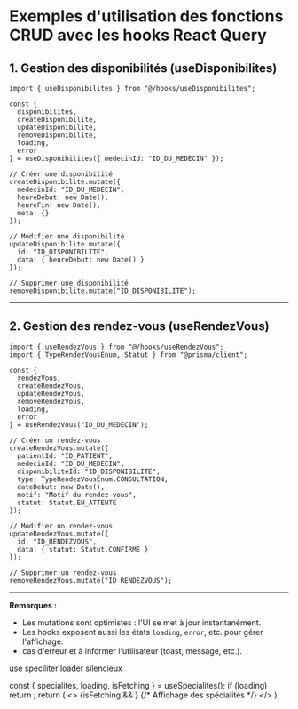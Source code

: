 # Exemples d'utilisation des fonctions CRUD avec les hooks React Query

## 1. Gestion des disponibilités (useDisponibilites)

```tsx
import { useDisponibilites } from "@/hooks/useDisponibilites";

const { 
  disponibilites, 
  createDisponibilite, 
  updateDisponibilite, 
  removeDisponibilite, 
  loading, 
  error 
} = useDisponibilites({ medecinId: "ID_DU_MEDECIN" });

// Créer une disponibilité
createDisponibilite.mutate({
  medecinId: "ID_DU_MEDECIN",
  heureDebut: new Date(),
  heureFin: new Date(),
  meta: {}
});

// Modifier une disponibilité
updateDisponibilite.mutate({ 
  id: "ID_DISPONIBILITE", 
  data: { heureDebut: new Date() } 
});

// Supprimer une disponibilité
removeDisponibilite.mutate("ID_DISPONIBILITE");
```

---

## 2. Gestion des rendez-vous (useRendezVous)

```tsx
import { useRendezVous } from "@/hooks/useRendezVous";
import { TypeRendezVousEnum, Statut } from "@prisma/client";

const { 
  rendezVous, 
  createRendezVous, 
  updateRendezVous, 
  removeRendezVous, 
  loading, 
  error 
} = useRendezVous("ID_DU_MEDECIN");

// Créer un rendez-vous
createRendezVous.mutate({
  patientId: "ID_PATIENT",
  medecinId: "ID_DU_MEDECIN",
  disponibiliteId: "ID_DISPONIBILITE",
  type: TypeRendezVousEnum.CONSULTATION,
  dateDebut: new Date(),
  motif: "Motif du rendez-vous",
  statut: Statut.EN_ATTENTE
});

// Modifier un rendez-vous
updateRendezVous.mutate({ 
  id: "ID_RENDEZVOUS", 
  data: { statut: Statut.CONFIRME } 
});

// Supprimer un rendez-vous
removeRendezVous.mutate("ID_RENDEZVOUS");
```

---

**Remarques :**
- Les mutations sont optimistes : l'UI se met à jour instantanément.
- Les hooks exposent aussi les états `loading`, `error`, etc. pour gérer l'affichage.
- cas d'erreur et à informer l'utilisateur (toast, message, etc.).





use speciliter loader silencieux 

const { specialites, loading, isFetching } = useSpecialites();
if (loading) return <Loader />;
return (
  <>
    {isFetching && <MiniSpinner />}
    {/* Affichage des spécialités */}
  </>
);